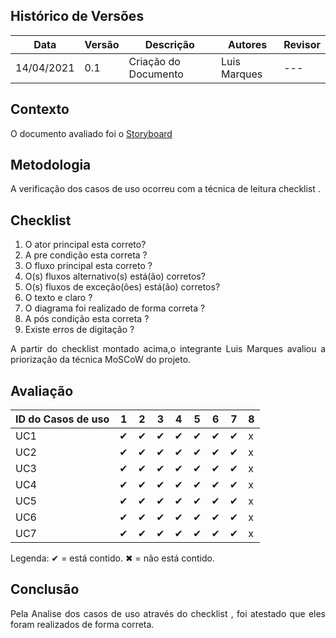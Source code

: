 ## Histórico de Versões

| Data       | Versão | Descrição            | Autores      | Revisor |
| ---------- | ------ | -------------------- | ------------ | ------- |
| 14/04/2021 | 0.1    | Criação do Documento | Luis Marques | ---     |

## Contexto

<p align="justify">O documento avaliado foi o <a href = "https://requisitos-de-software.github.io/2020.2-Meu-Gov.br/Modelagem_Requisitos/Casos_uso/" > Storyboard </a> </p>

## Metodologia

<p align="justify">A verificação dos casos de uso ocorreu com a técnica de leitura checklist .</p>

## Checklist

1. O ator principal esta correto?
2. A pre condição esta correta ?
3. O fluxo principal esta correto ?
4. O(s) fluxos alternativo(s) está(ão) corretos?
5. O(s) fluxos de exceção(ões) está(ão) corretos?
6. O texto e claro ?
7. O diagrama foi realizado de forma correta ?
8. A pós condição esta correta ?
9. Existe erros de digitação ?

<p align="justify"> A partir do checklist montado acima,o integrante Luis Marques avaliou a priorização da técnica MoSCoW do projeto. </p>

## Avaliação

| ID do Casos de uso | 1   | 2   | 3   | 4   | 5   | 6   | 7   | 8   |
| ------------------ | --- | --- | --- | --- | --- | --- | --- | --- |
| UC1                | ✔   | ✔   | ✔   | ✔   | ✔   | ✔   | ✔   | x   |
| UC2                | ✔   | ✔   | ✔   | ✔   | ✔   | ✔   | ✔   | x   |
| UC3                | ✔   | ✔   | ✔   | ✔   | ✔   | ✔   | ✔   | x   |
| UC4                | ✔   | ✔   | ✔   | ✔   | ✔   | ✔   | ✔   | x   |
| UC5                | ✔   | ✔   | ✔   | ✔   | ✔   | ✔   | ✔   | x   |
| UC6                | ✔   | ✔   | ✔   | ✔   | ✔   | ✔   | ✔   | x   |
| UC7                | ✔   | ✔   | ✔   | ✔   | ✔   | ✔   | ✔   | x   |

Legenda: ✔ = está contido. ✖ = não está contido.

## Conclusão

<p align="justify"> Pela Analise dos casos de uso através do checklist , foi atestado que eles foram realizados de forma correta. </p>
